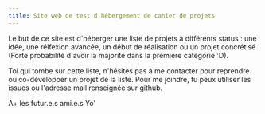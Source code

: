 ```yaml
---
title: Site web de test d'hébergement de cahier de projets
---
```


Le but de ce site est d'héberger une liste de projets à différents status : une idée, une rélfexion avancée, un début de réalisation ou un projet concrétisé (Forte probabilité d'avoir la majorité dans la première catégorie :D).

Toi qui tombe sur cette liste, n'hésites pas à me contacter pour reprendre ou co-développer un projet de la liste.
Pour me joindre, tu peux utiliser les issues ou l'adresse mail renseignée sur github.

A+ les futur.e.s ami.e.s
Yo'
